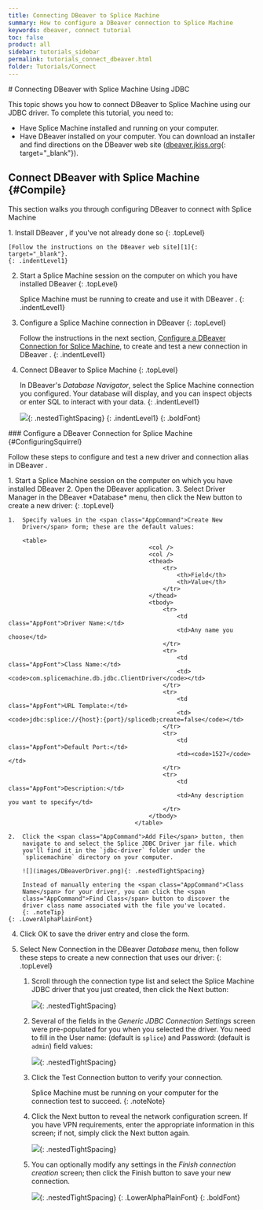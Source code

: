 ```yaml
---
title: Connecting DBeaver to Splice Machine
summary: How to configure a DBeaver connection to Splice Machine
keywords: dbeaver, connect tutorial
toc: false
product: all
sidebar: tutorials_sidebar
permalink: tutorials_connect_dbeaver.html
folder: Tutorials/Connect
---
```

<section>
<div class="TopicContent" data-swiftype-index="true" markdown="1">
# Connecting DBeaver with Splice Machine Using JDBC

This topic shows you how to connect DBeaver to Splice Machine using our
JDBC driver. To complete this tutorial, you need to:

* Have Splice Machine installed and running on your computer.
* Have DBeaver installed on your computer. You can download an installer
  and find directions on the DBeaver web site ([dbeaver.jkiss.org][1]{:
  target="_blank"}).

## Connect DBeaver with Splice Machine   {#Compile}

This section walks you through configuring DBeaver to connect
with Splice Machine

<div class="opsStepsList" markdown="1">
1.  Install DBeaver , if you've not already done so
    {: .topLevel}
    
    [Follow the instructions on the DBeaver web site][1]{:
    target="_blank"}.
    {: .indentLevel1}

2.  Start a Splice Machine session on the computer on which you have
    installed DBeaver
    {: .topLevel}
    
    Splice Machine must be running to create and use it with DBeaver .
    {: .indentLevel1}

3.  Configure a Splice Machine connection in DBeaver
    {: .topLevel}
    
    Follow the instructions in the next section, [Configure a DBeaver
    Connection for Splice Machine](#ConfiguringSquirrel), to create and
    test a new connection in DBeaver .
    {: .indentLevel1}

4.  Connect DBeaver to Splice Machine
    {: .topLevel}
    
    In DBeaver's *Database Navigator*, select the Splice Machine
    connection you configured. Your database will display, and you can
    inspect objects or enter SQL to interact with your data.
    {: .indentLevel1}
    
    ![](images/DBeaverSplice.png){: .nestedTightSpacing}
    {: .indentLevel1}
{: .boldFont}

</div>
### Configure a DBeaver Connection for Splice Machine   {#ConfiguringSquirrel}

Follow these steps to configure and test a new driver and connection
alias in DBeaver .

<div class="opsStepsList" markdown="1">
1.  Start a Splice Machine session on the computer on which you have
    installed DBeaver
2.  Open the DBeaver application.
3.  Select <span class="AppCommand">Driver Manager</span> in the DBeaver
    *Database* menu, then click the <span class="AppCommand">New</span>
    button to create a new driver:
    {: .topLevel}
    
    1.  Specify values in the <span class="AppCommand">Create New
        Driver</span> form; these are the default values:
        
        <table>
                                            <col />
                                            <col />
                                            <thead>
                                                <tr>
                                                    <th>Field</th>
                                                    <th>Value</th>
                                                </tr>
                                            </thead>
                                            <tbody>
                                                <tr>
                                                    <td class="AppFont">Driver Name:</td>
                                                    <td>Any name you choose</td>
                                                </tr>
                                                <tr>
                                                    <td class="AppFont">Class Name:</td>
                                                    <td><code>com.splicemachine.db.jdbc.ClientDriver</code></td>
                                                </tr>
                                                <tr>
                                                    <td class="AppFont">URL Template:</td>
                                                    <td><code>jdbc:splice://{host}:{port}/splicedb;create=false</code></td>
                                                </tr>
                                                <tr>
                                                    <td class="AppFont">Default Port:</td>
                                                    <td><code>1527</code></td>
                                                </tr>
                                                <tr>
                                                    <td class="AppFont">Description:</td>
                                                    <td>Any description you want to specify</td>
                                                </tr>
                                            </tbody>
                                        </table>
    
    2.  Click the <span class="AppCommand">Add File</span> button, then
        navigate to and select the Splice JDBC Driver jar file. which
        you'll find it in the `jdbc-driver` folder under the
        `splicemachine` directory on your computer.
        
        ![](images/DBeaverDriver.png){: .nestedTightSpacing}
        
        Instead of manually entering the <span class="AppCommand">Class
        Name</span> for your driver, you can click the <span
        class="AppCommand">Find Class</span> button to discover the
        driver class name associated with the file you've located.
        {: .noteTip}
    {: .LowerAlphaPlainFont}

4.  Click <span class="AppCommand">OK</span> to save the driver entry
    and close the form.
5.  Select <span class="AppCommand">New Connection</span> in the DBeaver
    *Database* menu, then follow these steps to create a new connection
    that uses our driver:
    {: .topLevel}
    
    1.  Scroll through the connection type list and select the
        Splice Machine JDBC driver that you just created, then click the
        <span class="AppCommand">Next</span> button:
        
        ![](images/DBeaverConnection1.png){: .nestedTightSpacing}
    
    2.  Several of the fields in the *Generic JDBC Connection Settings*
        screen were pre-populated for you when you selected the driver.
        You need to fill in the <span class="AppCommand">User
        name:</span> (default is `splice`) and <span
        class="AppCommand">Password:</span> (default is `admin`) field
        values:
        
        ![](images/DBeaverConnection2.png){: .nestedTightSpacing}
    
    3.  Click the <span class="AppCommand">Test Connection</span> button
        to verify your connection.
        
        Splice Machine must be running on your computer for the
        connection test to succeed.
        {: .noteNote}
    
    4.  Click the <span class="AppCommand">Next</span> button to reveal
        the network configuration screen. If you have VPN requirements,
        enter the appropriate information in this screen; if not, simply
        click the <span class="AppCommand">Next</span> button again.
        
        ![](images/DBeaverConnection3.png){: .nestedTightSpacing}
    
    5.  You can optionally modify any settings in the *Finish connection
        creation* screen; then click the <span
        class="AppCommand">Finish</span> button to save your new
        connection.
        
        ![](images/DBeaverFinishConnection.png){: .nestedTightSpacing}
    {: .LowerAlphaPlainFont}
{: .boldFont}

</div>
</div>
</section>



[1]: http://dbeaver.jkiss.org/
